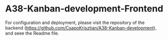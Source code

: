 # A38-Kanban-development-Frontend

For configuration and deployment, please visit the repository of the backend (https://github.com/CsapoKrisztian/A38-Kanban-development), and seee the Readme file.
